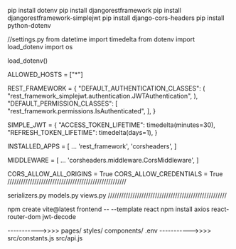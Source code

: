 pip install dotenv
pip install djangorestframework
pip install djangorestframework-simplejwt
pip install django-cors-headers
pip install python-dotenv



//settings.py
from datetime import timedelta
from dotenv import load_dotenv
import os

load_dotenv()


ALLOWED_HOSTS = ["*"]

REST_FRAMEWORK = {
    "DEFAULT_AUTHENTICATION_CLASSES": (
        "rest_framework_simplejwt.authentication.JWTAuthentication",
    ),
    "DEFAULT_PERMISSION_CLASSES": [
        "rest_framework.permissions.IsAuthenticated",
    ],
}

SIMPLE_JWT = {
    "ACCESS_TOKEN_LIFETIME": timedelta(minutes=30),
    "REFRESH_TOKEN_LIFETIME": timedelta(days=1),
}


INSTALLED_APPS = [
    ...
    'rest_framework',
    'corsheaders',
]


MIDDLEWARE = [
    ...
    'corsheaders.middleware.CorsMiddleware',
]


CORS_ALLOW_ALL_ORIGINS = True
CORS_ALLOW_CREDENTIALS = True
/////////////////////////////////////////////////////


serializers.py
models.py
views.py
/////////////////////////////////////////////////////

npm create vite@latest frontend -- --template react
npm install axios react-router-dom jwt-decode

----------->>>> pages/ styles/ components/  .env
----------->>>> src/constants.js  src/api.js